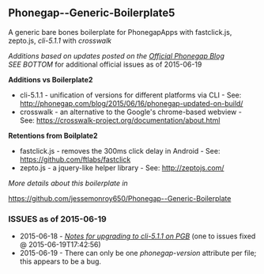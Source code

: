 ## Phonegap--Generic-Boilerplate5 ##
A generic bare bones boilerplate for PhonegapApps with fastclick.js, zepto.js, *cli-5.1.1* with *crosswalk*

*Additions based on updates posted on the [Official Phonegap Blog](http://phonegap.com/blog/2015/06/16/phonegap-updated-on-build/)*<br />
*SEE BOTTOM* for additional official issues as of 2015-06-19

**Additions vs Boilerplate2**

* cli-5.1.1 - unification of versions for different platforms via CLI - See: http://phonegap.com/blog/2015/06/16/phonegap-updated-on-build/
* crosswalk - an alternative to the Google's chrome-based webview - See: https://crosswalk-project.org/documentation/about.html

**Retentions from Boilplate2**

* fastclick.js - removes the 300ms click delay in Android - See: https://github.com/ftlabs/fastclick
* zepto.js - a jquery-like helper library - See: http://zeptojs.com/

*More details about this boilerplate in*

https://github.com/jessemonroy650/Phonegap--Generic-Boilerplate

### ISSUES as of 2015-06-19 ###

* 2015-06-18 - *[Notes for upgrading to cli-5.1.1 on PGB](http://community.phonegap.com/nitobi/topics/notes-for-upgrading-to-cli-5-1-1-on-pgb)* (one to issues fixed @ 2015-06-19T17:42:56)
* 2015-06-19 - There can only be one *phonegap-version* attribute per file; this appears to be a bug.
